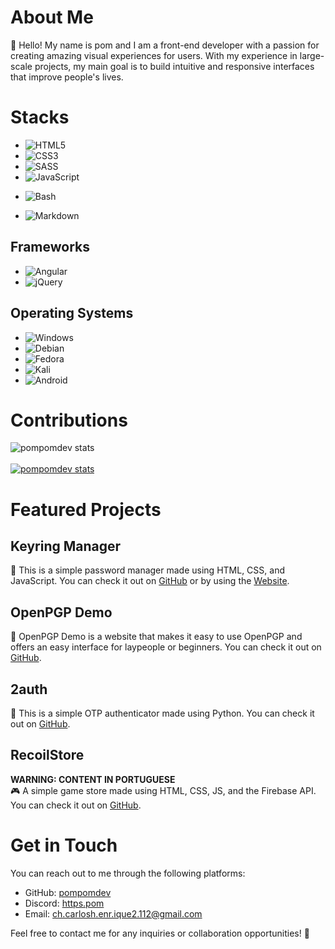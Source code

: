 # About Me

👋 Hello! My name is pom and I am a front-end developer with a passion for creating amazing visual experiences for users. With my experience in large-scale projects, my main goal is to build intuitive and responsive interfaces that improve people's lives.

# Stacks

- ![HTML5](https://img.shields.io/badge/HTML5-E34F26?style=for-the-badge&logo=html5&logoColor=white)
- ![CSS3](https://img.shields.io/badge/CSS3-1572B6?style=for-the-badge&logo=css3&logoColor=white)
- ![SASS](https://img.shields.io/badge/Sass-CC6699?style=for-the-badge&logo=sass&logoColor=white)
- ![JavaScript](https://img.shields.io/badge/JavaScript-F7DF1E?style=for-the-badge&logo=javascript&logoColor=black)
<!-- - ![TypeScript](https://img.shields.io/badge/TypeScript-007ACC?style=for-the-badge&logo=typescript&logoColor=white) -->
<!-- - ![Java](https://img.shields.io/badge/Java-ED8B00?style=for-the-badge&logo=openjdk&logoColor=white) -->
<!-- - ![PHP](https://img.shields.io/badge/PHP-777BB4?style=for-the-badge&logo=php&logoColor=white) -->
- ![Bash](https://img.shields.io/badge/Shell_Script-121011?style=for-the-badge&logo=gnu-bash&logoColor=white)
<!-- - ![Python](https://img.shields.io/badge/Python-14354C?style=for-the-badge&logo=python&logoColor=white) -->
- ![Markdown](https://img.shields.io/badge/Markdown-000000?style=for-the-badge&logo=markdown&logoColor=white)

## Frameworks

- ![Angular](https://img.shields.io/badge/Angular-DD0031?style=for-the-badge&logo=angular&logoColor=white)
- ![jQuery](https://img.shields.io/badge/jQuery-0769AD?style=for-the-badge&logo=jquery&logoColor=white)
<!-- - ![React](https://img.shields.io/badge/React-20232A?style=for-the-badge&logo=react&logoColor=61DAFB) -->
<!-- - ![Bootstrap](https://img.shields.io/badge/Bootstrap-563D7C?style=for-the-badge&logo=bootstrap&logoColor=white) -->

## Operating Systems

- ![Windows](https://img.shields.io/badge/Windows-0078D6?style=for-the-badge&logo=windows&logoColor=white)
- ![Debian](https://img.shields.io/badge/Debian-A81D33?style=for-the-badge&logo=debian&logoColor=white)
- ![Fedora](https://img.shields.io/badge/Fedora-294172?style=for-the-badge&logo=fedora&logoColor=white)
- ![Kali](https://img.shields.io/badge/Kali_Linux-557C94?style=for-the-badge&logo=kali-linux&logoColor=white)
- ![Android](https://img.shields.io/badge/Android-3DDC84?style=for-the-badge&logo=android&logoColor=white)

# Contributions

![pompomdev stats](https://github-readme-stats.vercel.app/api?username=pompomdev&show_icons=true&theme=dark)
<br><br>
[![pompomdev stats](https://github-readme-streak-stats.herokuapp.com/?user=pompomdev&theme=dark)](https://github.com/DenverCoder1/github-readme-streak-stats)

# Featured Projects

## Keyring Manager

🔑 This is a simple password manager made using HTML, CSS, and JavaScript. You can check it out on [GitHub](https://github.com/pompomdev/keyring) or by using the [Website](https://keyring.vercel.app/).

## OpenPGP Demo

🔐 OpenPGP Demo is a website that makes it easy to use OpenPGP and offers an easy interface for laypeople or beginners. You can check it out on [GitHub](https://github.com/pompomdev/openpgp).

## 2auth

🔏 This is a simple OTP authenticator made using Python. You can check it out on [GitHub](https://github.com/pompomdev/2auth).

## RecoilStore

**WARNING: CONTENT IN PORTUGUESE**
<br>
🎮 A simple game store made using HTML, CSS, JS, and the Firebase API. You can check it out on [GitHub](https://github.com/pompomdev/RecoilStore).

# Get in Touch

You can reach out to me through the following platforms:

- GitHub: [pompomdev](https://github.com/pompomdev)
- Discord: [https.pom](https://discord.com/users/1198059712755793961)
- Email: [ch.carlosh.enr.ique2.112@gmail.com](mailto:ch.carlosh.enr.ique2.112@gmail.com)

Feel free to contact me for any inquiries or collaboration opportunities! 💌

